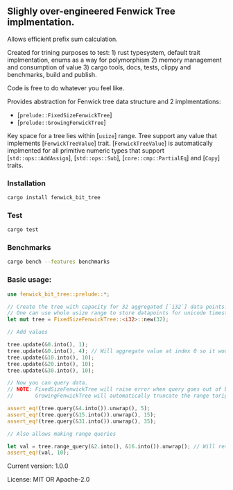 ## Slighly over-engineered Fenwick Tree implmentation.

Allows efficient prefix sum calculation.

Created for trining purposes to test:
    1) rust typesystem, default trait implmentation, enums as a way for polymorphism
    2) memory management and consumption of value
    3) cargo tools, docs, tests, clippy and benchmarks, build and publish.

Code is free to do whatever you feel like.

Provides abstraction for Fenwick tree data structure and 2 implmentations:
 - [`prelude::FixedSizeFenwickTree`]
 - [`prelude::GrowingFenwickTree`]

Key space for a tree lies within [`usize`] range. Tree support any value that
implements [`FenwickTreeValue`] trait. [`FenwickTreeValue`] is automatically
implmented for all primitive numeric types that support [`std::ops::AddAssign`],
[`std::ops::Sub`], [`core::cmp::PartialEq`] and [`Copy`] traits.

### Installation

```bash
cargo install fenwick_bit_tree
```

### Test

```bash
cargo test
```

### Benchmarks

```bash
cargo bench --features benchmarks
```

### Basic usage:

```rust
use fenwick_bit_tree::prelude::*;

// Create the tree with capacity for 32 aggregated [`i32`] data points.
// One can use whole usize range to store datapoints for unicode timestamps
let mut tree = FixedSizeFenwickTree::<i32>::new(32);

// Add values

tree.update(&0.into(), 1);
tree.update(&0.into(), 4); // Will aggregate value at index 0 so it would be 5
tree.update(&10.into(), 10);
tree.update(&20.into(), 10);
tree.update(&30.into(), 10);

// Now you can query data.
// NOTE: FixedSizeFenwickTree will raise error when query goes out of bounds.
//       GrowingFenwickTree will automatically truncate the range torightmost index.

assert_eq!(tree.query(&4.into()).unwrap(), 5);
assert_eq!(tree.query(&15.into()).unwrap(), 15);
assert_eq!(tree.query(&31.into()).unwrap(), 35);

// Also allows making range queries

let val = tree.range_query(&2.into(), &16.into()).unwrap(); // Will return aggregated sum of all values between those keys.
assert_eq!(val, 10);
```

Current version: 1.0.0

License: MIT OR Apache-2.0
